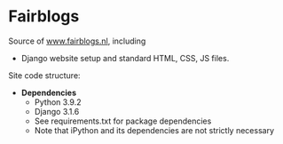 # Fairblogs

Source of www.fairblogs.nl, including
- Django website setup and standard HTML, CSS, JS files.

Site code structure:

- **Dependencies**
  - Python 3.9.2
  - Django 3.1.6
  - See requirements.txt for package dependencies
  - Note that iPython and its dependencies are not strictly necessary
